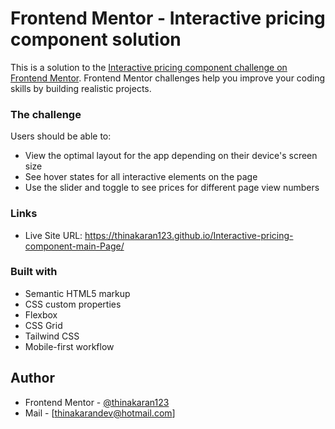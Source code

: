 # Frontend Mentor - Interactive pricing component solution

This is a solution to the [Interactive pricing component challenge on Frontend Mentor](https://www.frontendmentor.io/challenges/interactive-pricing-component-t0m8PIyY8). Frontend Mentor challenges help you improve your coding skills by building realistic projects.

### The challenge

Users should be able to:

- View the optimal layout for the app depending on their device's screen size
- See hover states for all interactive elements on the page
- Use the slider and toggle to see prices for different page view numbers

### Links

- Live Site URL: https://thinakaran123.github.io/Interactive-pricing-component-main-Page/

### Built with

- Semantic HTML5 markup
- CSS custom properties
- Flexbox
- CSS Grid
- Tailwind CSS
- Mobile-first workflow

## Author

- Frontend Mentor - [@thinakaran123](https://www.frontendmentor.io/profile/thinakaran123)
- Mail - [thinakarandev@hotmail.com]
